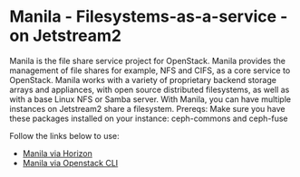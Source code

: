# Manila - Filesystems-as-a-service - on Jetstream2

Manila is the file share service project for OpenStack. Manila provides the management of file shares for example, NFS and CIFS, as a core service to OpenStack. Manila works with a variety of proprietary backend storage arrays and appliances, with open source distributed filesystems, as well as with a base Linux NFS or Samba server.
With Manila, you can have multiple instances on Jetstream2 share a filesystem.
Prereqs: Make sure you have these packages installed on your instance: ceph-commons and ceph-fuse

Follow the links below to use:

 - [Manila via Horizon](../ui/horizon/manila.md)
 - [Manila via Openstack CLI](../ui/cli/manila.md)
